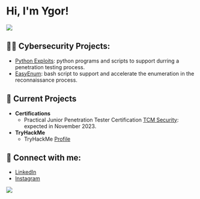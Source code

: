 <h1>Hi, I'm Ygor! </h1>
<a href="https://linkedin.com/in/ygorhonesto"><img src="https://img.shields.io/badge/-LinkedIn-0072b1?&style=for-the-badge&logo=linkedin&logoColor=white" /></a>
<h2>👨‍💻 Cybersecurity Projects:</h2>

- [Python Exploits](https://github.com/honestoygor/pythonexploits): python programs and scripts to support durring a penetration testing process.
- [EasyEnum](https://github.com/honestoygor/EasyEnum): bash script to support and accelerate the enumeration in the reconnaissance process.

<h2>🔭 Current Projects </h2>

- <b>Certifications</b>
  - Practical Junior Penetration Tester Certification [TCM Security](https://certifications.tcm-sec.com/pjpt/): expected in November 2023.
- <b>TryHackMe</b>
  - TryHackMe [Profile](https://tryhackme.com/p/Honygu)

<h2> 🤳 Connect with me:</h2>

- [LinkedIn](https://www.linkedin.com/in/ygorhonesto)
- [Instagram](https://www.instagram.com/ygorhonesto/)

<a href="https://certification.testout.com/verifycert/6-2C6-VERWN9" target="_blank"><img src="https://img.shields.io/badge/-Testout%20PC%20Pro-0000FF?style=for-the-badge&logo=Testout&logoColor=white" /></a>

<!--

<h2>📺 YouTube Videos</h2>  

- [Active Directory Home Lab]

Here are some ideas to get you started:

- 🔭 I’m currently working on ...
- 🌱 I’m currently learning ...
- 👯 I’m looking to collaborate on ...
- 🤔 I’m looking for help with ...
- 💬 Ask me about ...
- 📫 How to reach me: ...
- 😄 Pronouns: ...
- ⚡ Fun fact: ...
-->
